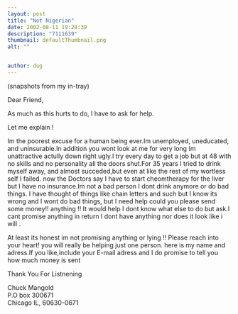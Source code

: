 ```yaml
---
layout: post
title: "Not Nigerian"
date: 2002-08-11 19:28:39
description: "7111639"
thumbnail: defaultThumbnail.png
alt: ""


author: dug
---
```


<p>(snapshots from my in-tray)</p>

<p>Dear Friend,</p>

<p>As much as this hurts to do, I have to ask for help.</p>

<p>Let me explain ! </p>

<p>Im the poorest excuse for a human being ever.Im unemployed, uneducated, and uninsurable.In addition you wont look at me for very long Im unattractive actully down right ugly.I try every day to get a job but at 48 with no skills and no personality all the doors shut.For 35 years I tried to drink myself away, and almost succeded,but even at like the rest of my wortless self I failed. now the Doctors say I have to start cheomtherapy for the liver but I have no insurance.Im not a bad person I dont drink anymore or do bad things. I have thought of things like chain letters and such but I know its wrong and I wont do bad things, but I need help could you please send some money!! anything !! It would help I dont know what else to do but ask.I cant promise anything in return I dont have anything nor does it look like i will .</p>

<p>At least its honest im not promising anything or lying !! Please reach into your heart! you will really be helping just one person. here is my name and adress.If you like,include your E-mail adress and I do promise to tell you how much money is sent</p>

<p>Thank You For Listnening</p>

<p>Chuck Mangold<br /> P.O box 300671<br /> Chicago <span class="caps">IL,</span> 60630-0671<br /></p>
